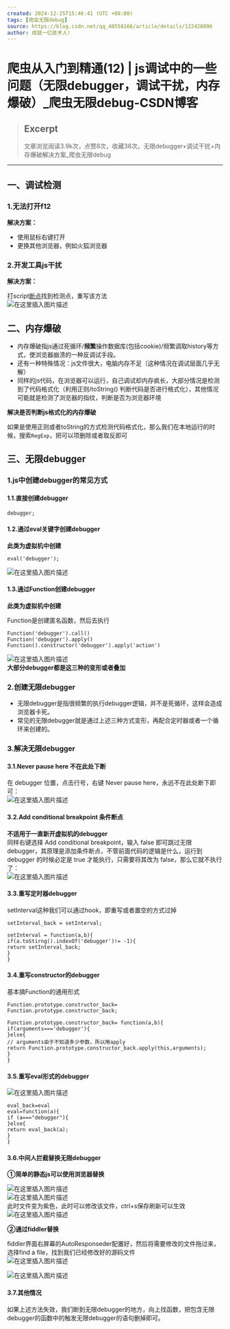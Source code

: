 ```yaml
---
created: 2024-12-25T15:46:41 (UTC +08:00)
tags: [爬虫无限debug]
source: https://blog.csdn.net/qq_40558166/article/details/122428096
author: 成就一亿技术人!
---
```


# 爬虫从入门到精通(12) | js调试中的一些问题（无限debugger，调试干扰，内存爆破）_爬虫无限debug-CSDN博客

> ## Excerpt
> 文章浏览阅读3.9k次，点赞8次，收藏38次。无限debugger+调试干扰+内存爆破解决方案_爬虫无限debug

---
## 一、调试检测

### 1.无法打开f12

**解决方案：**

-   使用鼠标右键打开
-   更换其他浏览器，例如火狐浏览器

### 2.开发工具js干扰

**解决方案：**

打script[断点](https://so.csdn.net/so/search?q=%E6%96%AD%E7%82%B9&spm=1001.2101.3001.7020)找到检测点，重写该方法  
![在这里插入图片描述](https://i-blog.csdnimg.cn/blog_migrate/13ff555cdd3af78245c9b5077d08106a.png)

## 二、内存爆破

-   内存爆破指js通过死循环/**频繁**操作数据库(包括cookie)/频繁调取history等方式，使浏览器崩溃的一种反调试手段。
-   还有一种特殊情况：js文件很大，电脑内存不足（这种情况在调试层面几乎无解）
-   同样的js代码，在浏览器可以运行，自己调试却内存疯长，大部分情况是检测到了代码格式化（利用正则/toString() 判断代码是否进行格式化），其他情况可能就是检测了浏览器的指纹，判断是否为浏览器环境

**解决是否判断js格式化的内存爆破**

如果是使用正则或者toString的方式检测代码格式化，那么我们在本地运行的时候，搜索`RegExp`，把可以项删除或者取反即可

## 三、无限debugger

### 1.js中创建debugger的常见方式

#### 1.1.直接创建debugger

```
debugger;
```

#### 1.2.通过eval关键字创建debugger

**此类为虚拟机中创建**

```
eval('debugger');
```

![在这里插入图片描述](https://i-blog.csdnimg.cn/blog_migrate/95c7932ca11839aa66dcc18d9d39e9ce.png)

#### 1.3.通过Function创建debugger

**此类为虚拟机中创建**

Function是创建匿名函数，然后去执行

```
Function('debugger').call()
Function('debugger').apply()
Function().constructor('debugger').apply('action')
```

![在这里插入图片描述](https://i-blog.csdnimg.cn/blog_migrate/20c444c84ea0ae2d797ec6273bc663c6.png)  
**大部分debugger都是这三种的变形或者叠加**

### 2.创建无限debugger

-   无限debugger是指很频繁的执行debugger逻辑，并不是死循环，这样会造成浏览器卡死。
-   常见的无限debugger就是通过上述三种方式变形，再配合定时器或者一个循环来创建的。

### 3.解决无限debugger

#### 3.1.Never pause here 不在此处下断

在 debugger 位置，点击行号，右键 Never pause here，永远不在此处断下即可：  
![在这里插入图片描述](https://i-blog.csdnimg.cn/blog_migrate/d60595c3380cb914c2b1c94ec466a4c9.png)

#### 3.2.Add conditional breakpoint 条件断点

**不适用于一直新开虚拟机的debugger**  
同样右键选择 Add conditional breakpoint，输入 false 即可跳过无限 debugger，其原理是添加条件断点，不管前面代码的逻辑是什么，运行到 debugger 的时候必定是 true 才能执行，只需要将其改为 false，那么它就不执行了：  
![在这里插入图片描述](https://i-blog.csdnimg.cn/blog_migrate/43ba409804a029008b6587979a634082.png)

#### 3.3.重写定时器debugger

setInterval这种我们可以通过hook，即重写或者置空的方式过掉

```
setInterval_back = setInterval;

setInterval = function(a,b){
if(a.toStirng().indexOf('debugger')!= -1){
return setInterval_back;
}
}
```

#### 3.4.重写constructor的debugger

基本搞Function的通用形式

```
Function.prototype.constructor_back= Function.prototype.constructor_back;

Function.prototype.constructor_back= function(a,b){
if(arguments==='debugger'){
}else{
// arguments由于不知道多少参数，所以用apply
return Function.prototype.constructor_back.apply(this,arguments);
}
}
```

#### 3.5.重写eval形式的debugger

![在这里插入图片描述](https://i-blog.csdnimg.cn/blog_migrate/529388ace180231ccf963c3035791c2a.png)

```
eval_back=eval
eval=function(a){
if (a==="debugger"){
}else{
return eval_back(a);
}
}
```

#### 3.6.中间人拦截替换无限debugger

**①简单的静态js可以使用浏览器替换**

![在这里插入图片描述](https://i-blog.csdnimg.cn/blog_migrate/cfa6a098b2242b57ee121ef7b74b80b7.png)  
![在这里插入图片描述](https://i-blog.csdnimg.cn/blog_migrate/5568dcf76274f64a15a8888713b5e7c8.png)  
此时文件变为紫色，此时可以修改该文件，ctrl+s保存刷新可以生效  
![在这里插入图片描述](https://i-blog.csdnimg.cn/blog_migrate/53d86db22cceab91a582e635783f68a2.png)

**②通过fiddler替换**

fiddler界面右屏幕的AutoResponseder配置好，然后将需要修改的文件拖过来，选择find a file，找到我们已经修改好的源码文件  
![在这里插入图片描述](https://i-blog.csdnimg.cn/blog_migrate/bc357dd5865bef8c7c02e90075deb3e3.png)

![在这里插入图片描述](https://i-blog.csdnimg.cn/blog_migrate/010dd0213433a3ed65ee888b90bbffc6.png)

#### 3.7.其他情况

如果上述方法失效，我们断到无限debugger的地方，向上找函数，把包含无限debugger的函数中的触发无限debugger的语句删掉即可。

